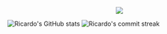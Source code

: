 
<p align = center ><img src="https://imgur.com/mxvx48I.png" > </p>

<div align= center'>
 
![Ricardo's GitHub stats](https://github-readme-stats.vercel.app/api?username=risixdzn&show_icons=true&theme=midnight-purple&bg_color=0c041c&hide_border=true)
![Ricardo's commit streak](https://github-readme-activity-graph.cyclic.app/graph?username=risixdzn&bg_color=0c041c&hide_border=true&line=883cd4&area=true&area_color=301444&color=883cd4&point=883cd4)

